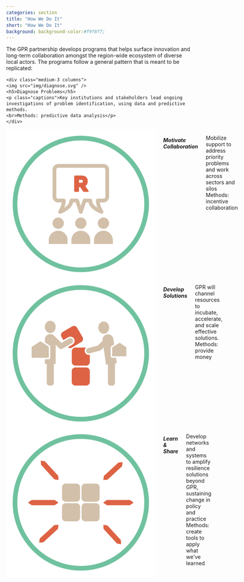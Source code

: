 ```yaml
---
categories: section
title: "How We Do It"
short: "How We Do It"
background: background-color:#f9f8f7;
---
```


<p class="main">The GPR partnership develops programs that helps surface innovation and  long-term collaboration amongst the region-wide ecosystem of diverse  local actors. The programs follow a general pattern that is meant to be  replicated:
</p>

<div class="row">
	
	<div class="medium-3 columns">
  	<img src="img/diagnose.svg" />
	<h5>Diagnose Problems</h5>
	<p class="captions">Key institutions and stakeholders lead ongoing investigations of problem identification, using data and predictive methods.
	<br>Methods: predictive data analysis</p>
	</div>
  
  <div class="medium-3 columns">
    <img src="img/collaboration.svg" />
	<h5>Motivate Collaboration</h5>
	<p class="captions">Mobilize support to address priority problems and work across sectors and silos
	<br>Methods: incentive collaboration  </p>
	</div>
  
  <div class="medium-3 columns">
    <img src="img/solutions.svg" />
	<h5>Develop Solutions</h5>
	<p class="captions">GPR will channel resources to incubate, accelerate, and scale effective solutions.
	<br>Methods: provide money </p>
	</div>
 
  <div class="medium-3 columns">
  <img src="img/share.svg" />
	<h5>Learn &amp; Share</h5>
	<p class="captions">Develop networks and systems to amplify resilience solutions beyond GPR, sustaining change in policy and practice
	<br>Methods: create tools to apply what we've learned </p>
	</div>

</div>



